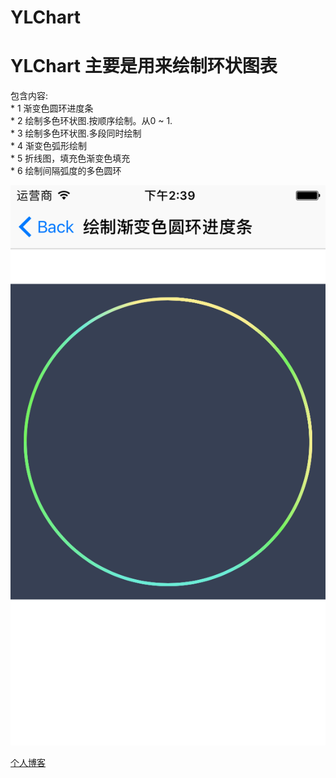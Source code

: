 # YLChart
YLChart  主要是用来绘制环状图表
===
包含内容:<br> 
            * 1 渐变色圆环进度条<br>
            * 2 绘制多色环状图.按顺序绘制。从0 ~ 1.<br>
            * 3 绘制多色环状图.多段同时绘制<br>
            * 4 渐变色弧形绘制<br>
            * 5 折线图，填充色渐变色填充<br>
            * 6 绘制间隔弧度的多色圆环<br>

 ![](https://github.com/lele9096/YLChart/raw/master/imageSource/demoImg_2.png)




[个人博客](http://blog.csdn.net/lele9096_bk )


